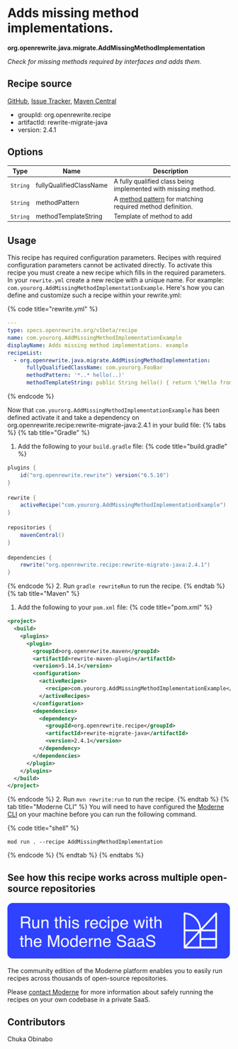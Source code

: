 # Adds missing method implementations.

**org.openrewrite.java.migrate.AddMissingMethodImplementation**

_Check for missing methods required by interfaces and adds them._

## Recipe source

[GitHub](https://github.com/openrewrite/rewrite-migrate-java/blob/main/src/main/java/org/openrewrite/java/migrate/AddMissingMethodImplementation.java), [Issue Tracker](https://github.com/openrewrite/rewrite-migrate-java/issues), [Maven Central](https://central.sonatype.com/artifact/org.openrewrite.recipe/rewrite-migrate-java/2.4.1/jar)

* groupId: org.openrewrite.recipe
* artifactId: rewrite-migrate-java
* version: 2.4.1

## Options

| Type | Name | Description |
| -- | -- | -- |
| `String` | fullyQualifiedClassName | A fully qualified class being implemented with missing method. |
| `String` | methodPattern | A [method pattern](/reference/method-patterns.md) for matching required method definition. |
| `String` | methodTemplateString | Template of method to add |


## Usage

This recipe has required configuration parameters. Recipes with required configuration parameters cannot be activated directly. To activate this recipe you must create a new recipe which fills in the required parameters. In your `rewrite.yml` create a new recipe with a unique name. For example: `com.yourorg.AddMissingMethodImplementationExample`.
Here's how you can define and customize such a recipe within your rewrite.yml:

{% code title="rewrite.yml" %}
```yaml
---
type: specs.openrewrite.org/v1beta/recipe
name: com.yourorg.AddMissingMethodImplementationExample
displayName: Adds missing method implementations. example
recipeList:
  - org.openrewrite.java.migrate.AddMissingMethodImplementation:
      fullyQualifiedClassName: com.yourorg.FooBar
      methodPattern: '*..* hello(..)'
      methodTemplateString: public String hello() { return \"Hello from #{}!\"; }
```
{% endcode %}

Now that `com.yourorg.AddMissingMethodImplementationExample` has been defined activate it and take a dependency on org.openrewrite.recipe:rewrite-migrate-java:2.4.1 in your build file:
{% tabs %}
{% tab title="Gradle" %}
1. Add the following to your `build.gradle` file:
{% code title="build.gradle" %}
```groovy
plugins {
    id("org.openrewrite.rewrite") version("6.5.10")
}

rewrite {
    activeRecipe("com.yourorg.AddMissingMethodImplementationExample")
}

repositories {
    mavenCentral()
}

dependencies {
    rewrite("org.openrewrite.recipe:rewrite-migrate-java:2.4.1")
}
```
{% endcode %}
2. Run `gradle rewriteRun` to run the recipe.
{% endtab %}
{% tab title="Maven" %}
1. Add the following to your `pom.xml` file:
{% code title="pom.xml" %}
```xml
<project>
  <build>
    <plugins>
      <plugin>
        <groupId>org.openrewrite.maven</groupId>
        <artifactId>rewrite-maven-plugin</artifactId>
        <version>5.14.1</version>
        <configuration>
          <activeRecipes>
            <recipe>com.yourorg.AddMissingMethodImplementationExample</recipe>
          </activeRecipes>
        </configuration>
        <dependencies>
          <dependency>
            <groupId>org.openrewrite.recipe</groupId>
            <artifactId>rewrite-migrate-java</artifactId>
            <version>2.4.1</version>
          </dependency>
        </dependencies>
      </plugin>
    </plugins>
  </build>
</project>
```
{% endcode %}
2. Run `mvn rewrite:run` to run the recipe.
{% endtab %}
{% tab title="Moderne CLI" %}
You will need to have configured the [Moderne CLI](https://docs.moderne.io/moderne-cli/cli-intro) on your machine before you can run the following command.

{% code title="shell" %}
```shell
mod run . --recipe AddMissingMethodImplementation
```
{% endcode %}
{% endtab %}
{% endtabs %}

## See how this recipe works across multiple open-source repositories

[![Moderne Link Image](/.gitbook/assets/ModerneRecipeButton.png)](https://app.moderne.io/recipes/org.openrewrite.java.migrate.AddMissingMethodImplementation)

The community edition of the Moderne platform enables you to easily run recipes across thousands of open-source repositories.

Please [contact Moderne](https://moderne.io/product) for more information about safely running the recipes on your own codebase in a private SaaS.

## Contributors
Chuka Obinabo
